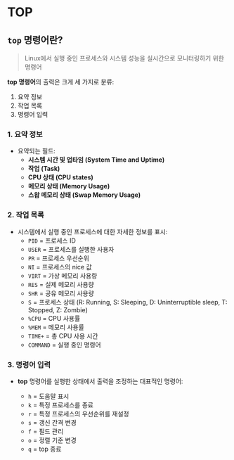 # TOP

## `top` 명령어란?

>Linux에서 실행 중인 프로세스와 시스템 성능을 실시간으로 모니터링하기 위한 명령어

**top 명령어**의 출력은 크게 세 가지로 분류:
1. 요약 정보
2. 작업 목록
3. 명령어 입력

### 1. 요약 정보

- 요약되는 필드:
  - **시스템 시간 및 업타임 (System Time and Uptime)**
  - **작업 (Task)**
  - **CPU 상태 (CPU states)**
  - **메모리 상태 (Memory Usage)**
  - **스왑 메모리 상태 (Swap Memory Usage)**

### 2. 작업 목록

- 시스템에서 실행 중인 프로세스에 대한 자세한 정보를 표시:
  - `PID` = 프로세스 ID
  - `USER` = 프로세스를 실행한 사용자
  - `PR` = 프로세스 우선순위
  - `NI` = 프로세스의 nice 값
  - `VIRT` = 가상 메모리 사용량
  - `RES` = 실제 메모리 사용량
  - `SHR` = 공유 메모리 사용량
  - `S` = 프로세스 상태 (R: Running, S: Sleeping, D: Uninterruptible sleep, T: Stopped, Z: Zombie)
  - `%CPU` = CPU 사용률
  - `%MEM` = 메모리 사용률
  - `TIME+` = 총 CPU 사용 시간
  - `COMMAND` = 실행 중인 명령어

### 3. 명령어 입력

- **top** 명령어를 실행한 상태에서 출력을 조정하는 대표적인 명령어:

  - `h` = 도움말 표시
  - `k` = 특정 프로세스를 종료
  - `r` = 특정 프로세스의 우선순위를 재설정
  - `s` = 갱신 간격 변경
  - `f` = 필드 관리
  - `o` = 정렬 기준 변경
  - `q` = top 종료
